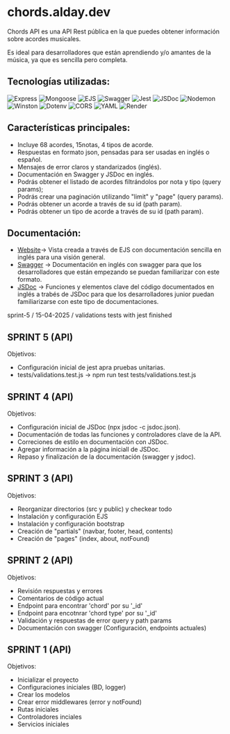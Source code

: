 # chords.alday.dev

Chords API es una API Rest pública en la que puedes obtener información sobre acordes musicales.

Es ideal para desarrolladores que están aprendiendo y/o amantes de la música, ya que es sencilla pero completa.

## Tecnologías utilizadas:

![Express](https://img.shields.io/badge/Express-FFFFFF?style=for-the-badge&logo=express&logoColor=000000)
![Mongoose](https://img.shields.io/badge/Mongoose-FFFFFF?style=for-the-badge&logo=mongoose&logoColor=000000)
![EJS](https://img.shields.io/badge/EJS-FFFFFF?style=for-the-badge&logo=ejs&logoColor=000000)
![Swagger](https://img.shields.io/badge/Swagger-FFFFFF?style=for-the-badge&logo=swagger&logoColor=000000)
![Jest](https://img.shields.io/badge/Jest-FFFFFF?style=for-the-badge&logo=jest&logoColor=000000)
![JSDoc](https://img.shields.io/badge/JSDoc-FFFFFF?style=for-the-badge&logo=jsdoc&logoColor=000000)
![Nodemon](https://img.shields.io/badge/Nodemon-FFFFFF?style=for-the-badge&logo=nodemon&logoColor=000000)
![Winston](https://img.shields.io/badge/Winston-FFFFFF?style=for-the-badge&logo=winston&logoColor=000000)
![Dotenv](https://img.shields.io/badge/Dotenv-FFFFFF?style=for-the-badge&logo=dotenv&logoColor=000000)
![CORS](https://img.shields.io/badge/CORS-FFFFFF?style=for-the-badge&logo=webcomponents.org&logoColor=000000)
![YAML](https://img.shields.io/badge/YAML-FFFFFF?style=for-the-badge&logo=yaml&logoColor=000000)
![Render](https://img.shields.io/badge/Render-FFFFFF?style=for-the-badge&logo=render&logoColor=000000)


## Características principales:

- Incluye 68 acordes, 15notas, 4 tipos de acorde.
- Respuestas en formato json, pensadas para ser usadas en inglés o español.
- Mensajes de error claros y standarizados (inglés).
- Documentación en Swagger y JSDoc en inglés.
- Podrás obtener el listado de acordes filtrándolos por nota y tipo (query params);
- Podrás crear una paginación utilizando "limit" y "page" (query params).
- Podrás obtener un acorde a través de su id (path param).
- Podrás obtener un tipo de acorde a través de su id (path param).

## Documentación:

- [Website](https://chords.alday.dev)-> Vista creada a través de  EJS con documentación sencilla en inglés para una visión general.
- [Swagger](https://chords.alday.dev/api-docs) -> Documentación en inglés con swagger para que los desarrolladores que están empezando se puedan familiarizar con este formato.
- [JSDoc](https://chords.alday.dev/jsdoc) -> Funciones y elementos clave del código documentados en inglés a trabés de JSDoc para que los desarrolladores junior puedan familiarizarse con este tipo de documentaciones.


sprint-5 / 15-04-2025 / validations tests with jest finished

## SPRINT 5 (API)

Objetivos:

* Configuración inicial de jest apra pruebas unitarias.
* tests/validations.test.js -> npm run test tests/validations.test.js

## SPRINT 4 (API)

Objetivos:

* Configuración inicial de JSDoc (npx jsdoc -c jsdoc.json).
* Documentación de todas las funciones y controladores clave de la API.
* Correciones de estilo en documentación con JSDoc.
* Agregar información a la página iniciall de JSDoc.
* Repaso y finalización de la documentación (swagger y jsdoc).

## SPRINT 3 (API)

Objetivos:

* Reorganizar directorios (src y public) y checkear todo
* Instalación y configuración EJS
* Instalación y configuración bootstrap
* Creación de "partials" (navbar, footer, head, contents)
* Creación de "pages" (index, about, notFound)


## SPRINT 2 (API)

Objetivos:

* Revisión respuestas y errores
* Comentarios de código actual
* Endpoint para encontrar 'chord' por su '_id'
* Endpoint para encotnrar 'chord type' por su '_id'
* Validación y respuestas de error query y path params
* Documentación con swagger (Configuración, endpoints actuales)

## SPRINT 1 (API)

Objetivos:

* Inicializar el proyecto
* Configuraciones iniciales (BD, logger)
* Crear los modelos
* Crear error middlewares (error y notFound)
* Rutas iniciales
* Controladores inciales
* Servicios iniciales